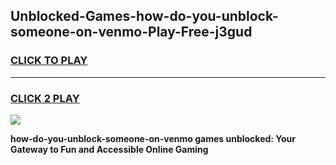 
## Unblocked-Games-how-do-you-unblock-someone-on-venmo-Play-Free-j3gud
<h3>
<a href="https://premium76.site?title=how-do-you-unblock-someone-on-venmo&ref=21A">CLICK TO PLAY</a></h3>
<hr>

<h3>
<a href="https://premium76.site?title=how-do-you-unblock-someone-on-venmo&ref=21A">CLICK 2 PLAY</a>
  
</h3>

<a href="https://premium76.site?title=how-do-you-unblock-someone-on-venmo&ref=21A"><img src="https://clearcache.store/games.png"></a>


**how-do-you-unblock-someone-on-venmo games unblocked: Your Gateway to Fun and Accessible Online Gaming**
